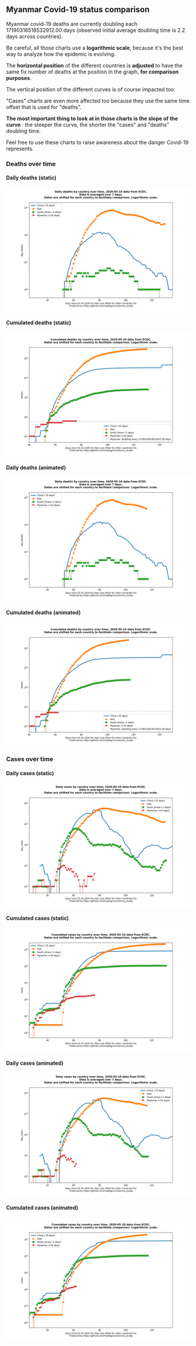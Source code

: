 ## Myanmar Covid-19 status comparison 

Myanmar covid-19 deaths are currently doubling each 17190316518532912.00 days (observed initial average doubling time is 2.2 days across countries).



Be careful, all those charts use a **logarithmic scale**, because it's the best way to analyze how the epidemic is evolving.
 
The **horizontal position** of the different countries is **adjusted** to have the same fix number of deaths at the position in the graph, **for comparison purposes**.

The vertical position of the different curves is of course impacted too.

"Cases" charts are even more affected too because they use the same time offset that is used for "deaths".

**The most important thing to look at in those charts is the slope of the curve** : the steeper the curve, the shorter the "cases" and "deaths" doubling time.

Feel free to use these charts to raise awareness about the danger Covid-19 represents. 


 
### Deaths over time
 
#### Daily deaths (static)
![Myanmar covid-19 daily deaths static chart](https://raw.githubusercontent.com/madlag/coronavirus_study/master/notebooks/graphs/2020-05-10/countries/Myanmar/2020-05-10_Myanmar_day_deaths.png "Myanmar covid-19 day_deaths static chart")   
 
#### Cumulated deaths (static)
![Myanmar covid-19 cumulated deaths static chart](https://raw.githubusercontent.com/madlag/coronavirus_study/master/notebooks/graphs/2020-05-10/countries/Myanmar/2020-05-10_Myanmar_deaths.png "Myanmar covid-19 deaths static chart")   
 
#### Daily deaths (animated)
![Myanmar covid-19 daily deaths animated chart](https://raw.githubusercontent.com/madlag/coronavirus_study/master/notebooks/graphs/2020-05-10/countries/Myanmar/2020-05-10_Myanmar_day_deaths.gif "Myanmar covid-19 day_deaths animated chart")   
 
#### Cumulated deaths (animated)
![Myanmar covid-19 cumulated deaths animated chart](https://raw.githubusercontent.com/madlag/coronavirus_study/master/notebooks/graphs/2020-05-10/countries/Myanmar/2020-05-10_Myanmar_deaths.gif "Myanmar covid-19 deaths animated chart")   

 
### Cases over time
 
#### Daily cases (static)
![Myanmar covid-19 daily cases static chart](https://raw.githubusercontent.com/madlag/coronavirus_study/master/notebooks/graphs/2020-05-10/countries/Myanmar/2020-05-10_Myanmar_day_cases.png "Myanmar covid-19 day_cases static chart")   
 
#### Cumulated cases (static)
![Myanmar covid-19 cumulated cases static chart](https://raw.githubusercontent.com/madlag/coronavirus_study/master/notebooks/graphs/2020-05-10/countries/Myanmar/2020-05-10_Myanmar_cases.png "Myanmar covid-19 cases static chart")   
 
#### Daily cases (animated)
![Myanmar covid-19 daily cases animated chart](https://raw.githubusercontent.com/madlag/coronavirus_study/master/notebooks/graphs/2020-05-10/countries/Myanmar/2020-05-10_Myanmar_day_cases.gif "Myanmar covid-19 day_cases animated chart")   
 
#### Cumulated cases (animated)
![Myanmar covid-19 cumulated cases animated chart](https://raw.githubusercontent.com/madlag/coronavirus_study/master/notebooks/graphs/2020-05-10/countries/Myanmar/2020-05-10_Myanmar_cases.gif "Myanmar covid-19 cases animated chart")   

